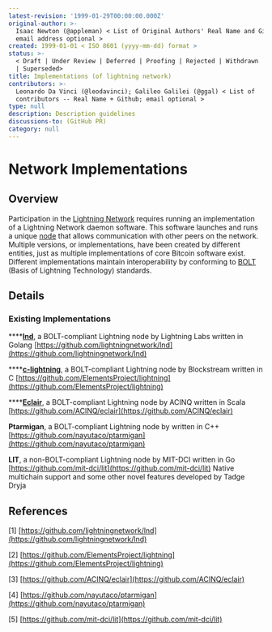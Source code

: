 ```yaml
---
latest-revision: '1999-01-29T00:00:00.000Z'
original-author: >-
  Isaac Newton (@appleman) < List of Original Authors' Real Name and Github;
  email address optional >
created: 1999-01-01 < ISO 8601 (yyyy-mm-dd) format >
status: >-
  < Draft | Under Review | Deferred | Proofing | Rejected | Withdrawn | Accepted
  | Superseded>
title: Implementations (of lightning network)
contributors: >-
  Leonardo Da Vinci (@leodavinci); Galileo Galilei (@ggal) < List of
  contributors -- Real Name + Github; email optional >
type: null
description: Description guidelines
discussions-to: (GitHub PR)
category: null
---
```


# Network Implementations

## Overview

Participation in the [Lightning Network](../lightning-basics/lightning-network.md) requires running an implementation of a Lightning Network daemon software. This software launches and runs a unique [node](../lightning-basics/node.md) that allows communication with other peers on the network. Multiple versions, or implementations, have been created by different entities, just as multiple implementations of core Bitcoin software exist. Different implementations maintain interoperability by conforming to [BOLT](../lightning-basics/basics-of-lightning-technology-bolt.md) \(Basis of Lightning Technology\) standards.

## Details

### Existing Implementations

\*\*\*\*[**lnd**](lnd/), a BOLT-compliant Lightning node by Lightning Labs written in Golang [https://github.com/lightningnetwork/lnd](https://github.com/lightningnetwork/lnd)

\*\*\*\*[**c-lightning**](c-lightning.md), a BOLT-compliant Lightning node by Blockstream written in C [https://github.com/ElementsProject/lightning](https://github.com/ElementsProject/lightning)

\*\*\*\*[**Eclair**](eclair.md), a BOLT-compliant Lightning node by ACINQ written in Scala [https://github.com/ACINQ/eclair](https://github.com/ACINQ/eclair)

**Ptarmigan**, a BOLT-compliant Lightning node by written in C++ [https://github.com/nayutaco/ptarmigan](https://github.com/nayutaco/ptarmigan)

**LIT**, a non-BOLT-compliant Lightning node by MIT-DCI written in Go [https://github.com/mit-dci/lit](https://github.com/mit-dci/lit) Native multichain support and some other novel features developed by Tadge Dryja

## References

\[1\] [https://github.com/lightningnetwork/lnd](https://github.com/lightningnetwork/lnd)

\[2\] [https://github.com/ElementsProject/lightning](https://github.com/ElementsProject/lightning)

\[3\] [https://github.com/ACINQ/eclair](https://github.com/ACINQ/eclair)

\[4\] [https://github.com/nayutaco/ptarmigan](https://github.com/nayutaco/ptarmigan)

\[5\] [https://github.com/mit-dci/lit](https://github.com/mit-dci/lit)

